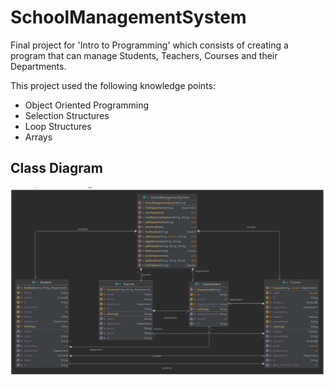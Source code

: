 # SchoolManagementSystem

Final project for 'Intro to Programming' which consists of creating a program that can manage Students, Teachers, Courses and their Departments.

This project used the following knowledge points:
- Object Oriented Programming 
- Selection Structures
- Loop Structures
- Arrays

## Class Diagram
![img.png](img.png)
